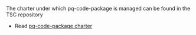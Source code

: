 <!-- SPDX-License-Identifier: CC-BY-4.0 -->

The charter under which pq-code-package is managed can be found in the TSC repository 

* Read [pq-code-package charter](https://pq-code-package.github.io/tsc/charter/charter-2024-01-29.pdf)